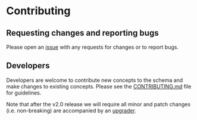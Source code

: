 # Contributing

## Requesting changes and reporting bugs

Please open an [issue](https://github.com/AllenNeuralDynamics/aind-data-schema/issues) with any requests for changes or to report bugs.

## Developers

Developers are welcome to contribute new concepts to the schema and make changes to existing concepts. Please see the [CONTRIBUTING.md](https://github.com/AllenNeuralDynamics/aind-data-schema/blob/dev/CONTRIBUTING.md) file for guidelines.

Note that after the v2.0 release we will require all minor and patch changes (i.e. non-breaking) are accompanied by an [upgrader](https://github.com/AllenNeuralDynamics/aind-metadata-upgrader/).
